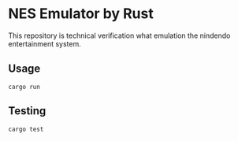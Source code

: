 NES Emulator by Rust
=====================

This repository is technical verification what emulation the nindendo entertainment system.

Usage
---------------------

```
cargo run
```

Testing
---------------------

```
cargo test
```